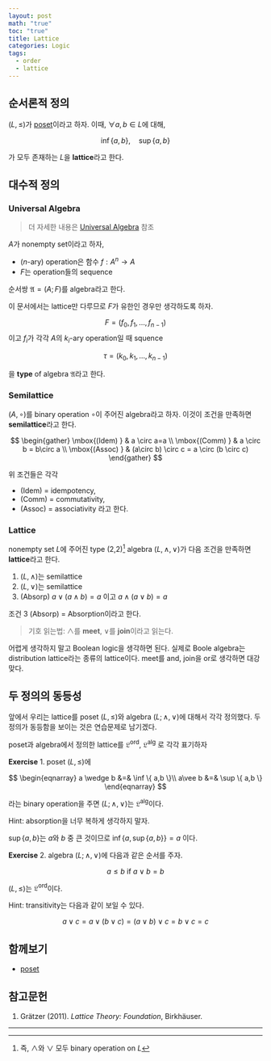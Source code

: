 ```yaml
---
layout: post
math: "true"
toc: "true"
title: Lattice
categories: Logic
tags:
  - order
  - lattice
---
```

## 순서론적 정의

${ (L,\le) }$가 [poset](https://paraconsistent.github.io/logic/2024/02/15/Poset.html)이라고 하자. 이때, ${ \forall a,b \in L }$에 대해,

$$ \inf \{ a,b \}, \quad\sup\{ a,b \} $$

가 모두 존재하는 ${ L }$을 **lattice**라고 한다.

## 대수적 정의

### Universal Algebra

>더 자세한 내용은 [Universal Algebra](https://en.wikipedia.org/wiki/Universal_algebra) 참조

${ A }$가 nonempty set이라고 하자,

- (${ n }$-ary) operation은 함수 ${ f: A^{n} \to A }$
- ${ F }$는 operation들의 sequence

순서쌍 ${ \mathfrak{A}=(A;F) }$를 algebra라고 한다.

이 문서에서는 lattice만 다루므로 ${ F }$가 유한인 경우만 생각하도록 하자.

$$ F = (f_{0},f_{1}, \dots , f_{n-1}) $$
이고 ${ f_{i} }$가 각각 ${ A }$의 ${ k_{i} }$-ary operation일 때 squence

$$ \tau = (k_{0},k_{1}, \dots ,k_{n-1}) $$

을 **type** of algebra ${ \mathfrak{A} }$라고 한다.

### Semilattice

${(A, \circ)}$를 binary operation ${ \circ }$이 주어진 algebra라고 하자. 이것이 조건을 만족하면 **semilattice**라고 한다.

$$ \begin{gather} \mbox{(Idem) } & a \circ a=a \\
\mbox{(Comm) } & a \circ b = b\circ a \\ \mbox{(Assoc) } &  (a\circ b) \circ c = a \circ (b \circ c) \end{gather} $$

위 조건들은 각각
- (Idem) = idempotency,
- (Comm) = commutativity,
- (Assoc) = associativity
라고 한다.

### Lattice

nonempty set ${ L }$에 주어진 type (2,2)[^1] algebra ${ (L,\wedge,\vee) }$가 다음 조건을 만족하면 **lattice**라고 한다.

1. ${ (L, \wedge) }$는 semilattice
1. ${ (L,\vee) }$는 semilattice
1. (Absorp) ${ a \vee ( a \wedge b ) = a}$ 이고 ${ a \wedge (a \vee b ) = a}$

조건 3 (Absorp) = Absorption이라고 한다.

>기호 읽는법: ${ \wedge }$를 **meet**, ${ \vee }$를 **join**이라고 읽는다.

어렵게 생각하지 말고 Boolean logic을 생각하면 된다. 실제로 Boole algebra는 distribution lattice라는 종류의 lattice이다. meet를 and, join을 or로 생각하면 대강 맞다.

## 두 정의의 동등성

앞에서 우리는 lattice를 poset ${ (L,\le) }$와 algebra ${ (L;\wedge, \vee)  }$에 대해서 각각 정의했다. 두 정의가 동등함을 보이는 것은 연습문제로 남기겠다.

poset과 algebra에서 정의한 lattice를 ${ \mathfrak{L}^{\mathrm{ord}} }$, ${ \mathfrak{L}^{\mathrm{alg}} }$ 로 각각 표기하자

**Exercise** 1. poset ${ (L,\le) }$에

$$ \begin{eqnarray} a \wedge b &=& \inf \{ a,b \}\\ a\vee b &=& \sup \{ a,b \} \end{eqnarray} $$

라는 binary operation을 주면 ${ (L;\wedge,\vee) }$는 ${ \mathfrak{L}^{\mathrm{alg}} }$이다.

Hint: absorption을 너무 복하게 생각하지 말자.

${\sup \{ a,b \}  }$는 ${ a }$와 ${ b }$ 중 큰 것이므로 ${ \inf\{a,\sup\{ a,b \}\} =a }$ 이다.


**Exercise** 2. algebra ${ (L;\wedge,\vee) }$에 다음과 같은 순서를 주자.

$$ a \le b \mbox{ if }   a \vee b = b $$

${ (L,\le) }$는 ${ \mathfrak{L}^{\mathrm{ord}} }$이다.

Hint: transitivity는 다음과 같이 보일 수 있다.

$$ a \vee c = a \vee (b \vee c) =(a \vee b) \vee c=b \vee c = c $$

## 함께보기

- [poset](https://paraconsistent.github.io/logic/2024/02/15/Poset.html)

## 참고문헌

1. Grätzer (2011). *Lattice Theory: Foundation*, Birkhäuser.

---
[^1]: 즉, ${ \wedge }$와 ${ \vee }$ 모두 binary operation on ${ L }$